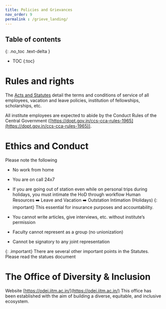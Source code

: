 ```yaml
---
title: Policies and Grievances
nav_order: 9
permalink : /grieve_landing/
---
```


## Table of contents
{: .no_toc .text-delta } 
* TOC
{:toc}

# Rules and rights

The  [Acts and Statutes](https://admin.iitm.ac.in/wp-content/uploads/2025/06/Statues.pdf) detail the terms and conditions of service of all employees, vacation and leave policies, institution of fellowships, scholarships, etc.

All institute employees are expected to abide by the Conduct Rules of the Central Government 
([https://dopt.gov.in/ccs-cca-rules-1965](https://dopt.gov.in/ccs-cca-rules-1965)).

# Ethics and Conduct
Please note the following 
* No work from home 
* You are on call 24x7
* If you are going out of station even while on personal trips during holidays, you must intimate the HoD through workflow
Human Resources :arrow_right: Leave and Vacation :arrow_right: Outstation Intimation (Holidays)
{: important}
This essential for insurance purposes and accountability. 

* You cannot write articles, give interviews, etc. without institute’s permission
* Faculty cannot represent as a group (no unionization)
* Cannot be signatory to any joint representation

{: .important}
There are several other important points in the Statutes. Please read the statues document

# The Office of Diversity & Inclusion 
Website [https://odei.iitm.ac.in/](https://odei.iitm.ac.in/)
This office has been established with the aim of building a diverse, equitable, and inclusive ecosystem.